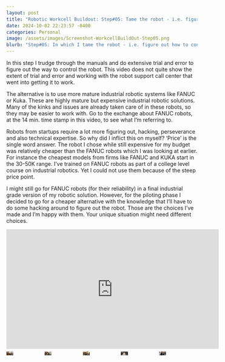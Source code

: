 ```yaml
---
layout: post
title: "Robotic Workcell Buildout: Step#05: Tame the robot - i.e. figure out how to make the robot dance to my tunes"
date: 2024-10-02 22:23:57 -0400
categories: Personal
image: /assets/images/Screenshot-WorkcellBuildOut-Step05.png
blurb: "Step#05: In which I tame the robot - i.e. figure out how to control the robot motions..."
---
```

In this step I trudge through the manuals and do extensive trial and error to figure out the way to control the robot. This video does not quite show the extent of trial and error and working with the robot support call center that went into getting it to work.

The alternative is to use more mature industrial robotic systems like FANUC or Kuka. These are highly mature but expensive industrial robotic solutions. Many of the kinks and issues are already taken care of in these robots, so they may be easier to work with. Go to the exchange about FANUC robots, at the 14 min. time stamp in this video, to see what I’m referring to.

Robots from startups require a lot more figuring out, hacking, perseverance and also technical expertise. So why did I inflict this on myself? ‘Price’ is the single word answer. The robot I chose while still expensive for my budget was relatively cheaper than the FANUC robots which I was looking at earlier. For instance the cheapest models from firms like FANUC and KUKA start in the 30-50K range. I’ve trained on FANUC robots as part of a college level course on industrial robotics. Yet I could not use them because of the steep price point.

I might still go for FANUC robots (for their reliability) in a final industrial grade version of my robotic solution. However, for the piloting phase I decided to go for a cheaper alternative with the knowledge that I’ll have to do some hacking around to figure out the robot. Those are the choices I’ve made and I’m happy with them. Your unique situation might need different choices.

<!-- Embed the YouTube video here -->
<div class="responsive-video">
<iframe width="560" height="315" src="https://www.youtube.com/embed/I38oKfu_7nI?si=kBC6A0czIj_lAlnx" title="YouTube video player" frameborder="0" allow="accelerometer; autoplay; clipboard-write; encrypted-media; gyroscope; picture-in-picture; web-share" referrerpolicy="strict-origin-when-cross-origin" allowfullscreen></iframe>
</div>

<!-- Placeholder images and video links -->
<div style="display: flex; justify-content: space-between;">
  <a href="https://www.youtube.com/embed/3eA-bqIa78I?si=SH5t6q5aga3LXWin" target="_blank">
    <img src="/assets/images/Screenshot-WorkcellBuildOut-Step01.png" | relative_url alt="Video 1" style="width: 18%;">    
  </a>

  <a href="https://www.youtube.com/embed/J6ypmclWYtI?si=Ii05huXiAeRsfDBM" target="_blank">
    <img src="/assets/images/Screenshot-WorkcellBuildOut-Step02.png" alt="Video 2" style="width: 18%;">
  </a>

  <a href="https://www.youtube.com/embed/C5wmP4ESKaI?si=82XNa9LGL3L5Djz7" target="_blank">
    <img src="/assets/images/Screenshot-WorkcellBuildOut-Step03.png" alt="Video 3" style="width: 18%;">
  </a>

  <a href="https://www.youtube.com/embed/5fhrYFDEsW8?si=_jvEGbxICICRkAt-" target="_blank">
    <img src="/assets/images/Screenshot-WorkcellBuildOut-Step04.png" alt="Video 4" style="width: 18%;">
  </a>

  <a href="https://www.youtube.com/embed/I38oKfu_7nI?si=kBC6A0czIj_lAlnx" target="_blank">
    <img src="/assets/images/Screenshot-WorkcellBuildOut-Step05.png" alt="Video 5" style="width: 18%;">


  </a>
</div>
